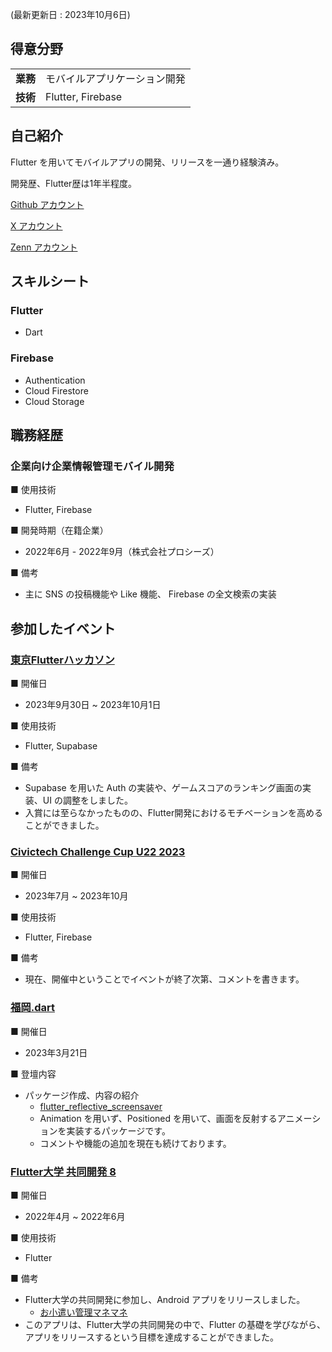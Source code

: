 (最新更新日 : 2023年10月6日)

## 得意分野
<table>
    <tr>
        <td><strong>業務</strong></td>
        <td>モバイルアプリケーション開発</td>
    </tr>
    <tr>
        <td><strong>技術</strong></td>
        <td>Flutter, Firebase</td>
    </tr>
</table>

## 自己紹介
Flutter を用いてモバイルアプリの開発、リリースを一通り経験済み。

開発歴、Flutter歴は1年半程度。

[Github アカウント](https://github.com/fen0268)

[X アカウント](https://twitter.com/fencer0268)

[Zenn アカウント](https://zenn.dev/fen)

## スキルシート

### Flutter
- Dart

### Firebase
- Authentication
- Cloud Firestore
- Cloud Storage


## 職務経歴

### 企業向け企業情報管理モバイル開発

■ 使用技術
- Flutter, Firebase

■ 開発時期（在籍企業）
- 2022年6月 - 2022年9月（株式会社プロシーズ）

■ 備考
- 主に SNS の投稿機能や Like 機能、 Firebase の全文検索の実装


## 参加したイベント

### [東京Flutterハッカソン](https://twitter.com/TYOFlutterHack)
■ 開催日
- 2023年9月30日 ~ 2023年10月1日

■ 使用技術
- Flutter, Supabase

■ 備考
- Supabase を用いた Auth の実装や、ゲームスコアのランキング画面の実装、UI の調整をしました。
- 入賞には至らなかったものの、Flutter開発におけるモチベーションを高めることができました。

### [Civictech Challenge Cup U22 2023](https://ccc.code4japan.org/)
■ 開催日
- 2023年7月 ~ 2023年10月

■ 使用技術
- Flutter, Firebase

■ 備考
- 現在、開催中ということでイベントが終了次第、コメントを書きます。

### [福岡.dart](https://flutteruniv.connpass.com/event/275584/)
■ 開催日
- 2023年3月21日

■ 登壇内容
- パッケージ作成、内容の紹介
  - [flutter_reflective_screensaver](https://pub.dev/packages/flutter_reflective_screensaver)
  - Animation を用いず、Positioned を用いて、画面を反射するアニメーションを実装するパッケージです。
  - コメントや機能の追加を現在も続けております。

### [Flutter大学 共同開発 8](https://flutteruniv.com/)
■ 開催日
- 2022年4月 ~ 2022年6月

■ 使用技術
- Flutter

■ 備考
- Flutter大学の共同開発に参加し、Android アプリをリリースしました。
  - [お小遣い管理マネマネ](https://play.google.com/store/apps/details?id=com.gmail.fenc0268.okodukai.manemane)
- このアプリは、Flutter大学の共同開発の中で、Flutter の基礎を学びながら、アプリをリリースするという目標を達成することができました。

